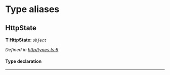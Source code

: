 

# Type aliases

<a id="httpstate"></a>

##  HttpState

**Ƭ HttpState**: *`object`*

*Defined in [http/types.ts:9](https://github.com/polkadot-js/api/blob/3835736/packages/rpc-provider/src/http/types.ts#L9)*

#### Type declaration

___


